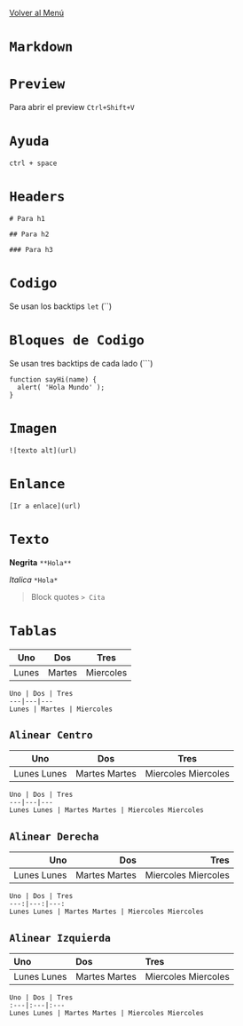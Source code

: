 [Volver al Menú](/readme.md)

# `Markdown`

# `Preview`
Para abrir el preview `Ctrl+Shift+V`

# `Ayuda`
```
ctrl + space
```
# `Headers` 
`# Para h1`

`## Para h2`

`### Para h3`

# `Codigo`
Se usan los backtips `let` (``)

# `Bloques de Codigo`
Se usan tres backtips de cada lado (```)
```
function sayHi(name) {
  alert( 'Hola Mundo' );
}
```
# `Imagen`
```
![texto alt](url)
```

# `Enlance`
```
[Ir a enlace](url)
```

# `Texto`
**Negrita**
``` **Hola** ```

*Italica*
``` *Hola* ```

> Block quotes
``` > Cita ```

# `Tablas`

Uno | Dos | Tres
---|---|---
Lunes | Martes | Miercoles
```
Uno | Dos | Tres
---|---|---
Lunes | Martes | Miercoles
```
## `Alinear Centro`
Uno | Dos | Tres
:---:|:---:|:---:
Lunes Lunes | Martes Martes | Miercoles Miercoles
```
Uno | Dos | Tres
---|---|---
Lunes Lunes | Martes Martes | Miercoles Miercoles
```

## `Alinear Derecha`
Uno | Dos | Tres
---:|---:|---:
Lunes Lunes | Martes Martes | Miercoles Miercoles
```
Uno | Dos | Tres
---:|---:|---:
Lunes Lunes | Martes Martes | Miercoles Miercoles
```

## `Alinear Izquierda`
Uno | Dos | Tres
:---|:---|:---
Lunes Lunes | Martes Martes | Miercoles Miercoles
```
Uno | Dos | Tres
:---|:---|:---
Lunes Lunes | Martes Martes | Miercoles Miercoles
```
